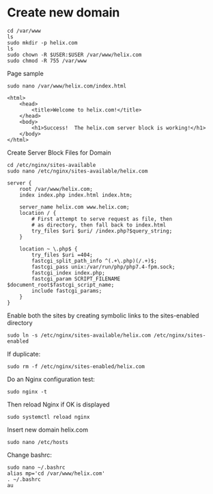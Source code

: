# Create new domain
````
cd /var/www
ls
sudo mkdir -p helix.com
ls
sudo chown -R $USER:$USER /var/www/helix.com
sudo chmod -R 755 /var/www
````
Page sample
````
sudo nano /var/www/helix.com/index.html
````
````
<html>
    <head>
        <title>Welcome to helix.com!</title>
    </head>
    <body>
        <h1>Success!  The helix.com server block is working!</h1>
    </body>
</html>
````
Create Server Block Files for Domain
````
cd /etc/nginx/sites-available
sudo nano /etc/nginx/sites-available/helix.com

````
````
server {
    root /var/www/helix.com;
    index index.php index.html index.htm;

    server_name helix.com www.helix.com;
    location / {
        # First attempt to serve request as file, then
        # as directory, then fall back to index.html
        try_files $uri $uri/ /index.php?$query_string;
    }

    location ~ \.php$ {
        try_files $uri =404;
        fastcgi_split_path_info ^(.+\.php)(/.+)$;
        fastcgi_pass unix:/var/run/php/php7.4-fpm.sock;
        fastcgi_index index.php;
        fastcgi_param SCRIPT_FILENAME $document_root$fastcgi_script_name;
        include fastcgi_params;
    }
}
````
Enable both the sites by creating symbolic links to the sites-enabled directory
````
sudo ln -s /etc/nginx/sites-available/helix.com /etc/nginx/sites-enabled
````
If duplicate:
````
sudo rm -f /etc/nginx/sites-enabled/helix.com
````
Do an Nginx configuration test:
````
sudo nginx -t
````
Then reload Nginx if OK is displayed
````
sudo systemctl reload nginx
````
Insert new domain helix.com
````
sudo nano /etc/hosts
````
Change bashrc:
````
sudo nano ~/.bashrc
alias mp='cd /var/www/helix.com'
. ~/.bashrc
au
````
